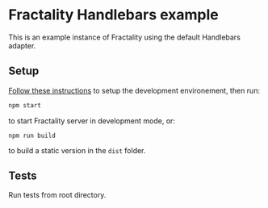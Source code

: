 # Fractality Handlebars example

This is an example instance of Fractality using the default Handlebars adapter.

## Setup

[Follow these instructions](https://github.com/frctl/fractal#development) to setup the development environement, then run:

```bash
npm start
```

to start Fractality server in development mode, or:

```
npm run build
```

to build a static version in the `dist` folder.

## Tests

Run tests from root directory.
